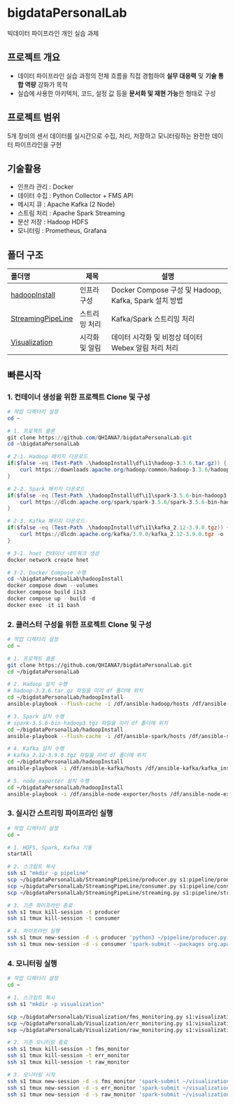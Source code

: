 # bigdataPersonalLab
빅데이터 파이프라인 개인 실습 과제

## 프로젝트 개요
* 데이터 파이프라인 실습 과정의 전체 흐름을 직접 경험하여 **실무 대응력** 및 **기술 통합 역량** 강화가 목적
* 실습에 사용한 아키텍처, 코드, 설정 값 등을 **문서화 및 재현 가능**한 형태로 구성

## 프로젝트 범위
5개 장비의 센서 데이터를 실시간으로 수집, 처리, 저장하고 모니터링하는 완전한 데이터 파이프라인을 구현

## 기술활용
* 인프라 관리 : Docker
* 데이터 수집 : Python Collector + FMS API
* 메시지 큐 : Apache Kafka (2 Node)
* 스트림 처리 : Apache Spark Streaming
* 분산 저장 : Hadoop HDFS
* 모니터링 : Prometheus, Grafana

## 폴더 구조

| 폴더명                                 | 제목               | 설명                                                  |
| :------------------------------------- | ------------------ | ----------------------------------------------------- |
| [hadoopInstall](hadoopInstall/)        | 인프라 구성   | Docker Compose 구성 및 Hadoop, Kafka, Spark 설치 방법 |
| [StreamingPipeLine](StreamingPipeLin/) | 스트리밍 처리  | Kafka/Spark 스트리밍 처리                         |
| [Visualization](Visualization/)        | 시각화 및 알림 | 데이터 시각화 및 비정상 데이터 Webex 알림 처리 처리                             |

## 빠른시작
### 1. 컨테이너 생성을 위한 프로젝트 Clone 및 구성
```powershell
# 작업 디렉터리 설정
cd ~

# 1. 프로젝트 클론
git clone https://github.com/QHIANA7/bigdataPersonalLab.git
cd ~\bigdataPersonalLab

# 2-1. Hadoop 패키지 다운로드
if($false -eq (Test-Path .\hadoopInstall\df\i1\hadoop-3.3.6.tar.gz)) {
    curl https://downloads.apache.org/hadoop/common/hadoop-3.3.6/hadoop-3.3.6.tar.gz -o ./hadoopInstall/df/i1/hadoop-3.3.6.tar.gz
}

# 2-2. Spark 패키지 다운로드
if($false -eq (Test-Path .\hadoopInstall\df\i1\spark-3.5.6-bin-hadoop3.tgz)) {
    curl https://dlcdn.apache.org/spark/spark-3.5.6/spark-3.5.6-bin-hadoop3.tgz -o ./hadoopInstall/df/i1/spark-3.5.6-bin-hadoop3.tgz
}

# 2-3. Kafka 패키지 다운로드
if($false -eq (Test-Path .\hadoopInstall\df\i1\kafka_2.12-3.9.0.tgz)) {
    curl https://dlcdn.apache.org/kafka/3.9.0/kafka_2.12-3.9.0.tgz -o ./hadoopInstall/df/i1/kafka_2.12-3.9.0.tgz
}

# 3-1. hnet 컨테이너 네트워크 생성
docker network create hnet

# 3-2. Docker Compose 수행
cd ~\bigdataPersonalLab\hadoopInstall
docker compose down --volumes
docker compose build i1s3
docker compose up --build -d
docker exec -it i1 bash
```

### 2. 클러스터 구성을 위한 프로젝트 Clone 및 구성
```bash
# 작업 디렉터리 설정
cd ~

# 1. 프로젝트 클론
git clone https://github.com/QHIANA7/bigdataPersonalLab.git
cd ~/bigdataPersonalLab

# 2. Hadoop 설치 수행
# hadoop-3.3.6.tar.gz 파일을 미리 df 폴더에 위치
cd ~/bigdataPersonalLab/hadoopInstall
ansible-playbook --flush-cache -i /df/ansible-hadoop/hosts /df/ansible-hadoop/hadoop_install.yml

# 3. Spark 설치 수행
# spark-3.5.6-bin-hadoop3.tgz 파일을 미리 df 폴더에 위치
cd ~/bigdataPersonalLab/hadoopInstall
ansible-playbook --flush-cache -i /df/ansible-spark/hosts /df/ansible-spark/spark_install.yml -e ansible_python_interpreter=/usr/bin/python3.12

# 4. Kafka 설치 수행
# kafka_2.12-3.9.0.tgz 파일을 미리 df 폴더에 위치
cd ~/bigdataPersonalLab/hadoopInstall
ansible-playbook -i /df/ansible-kafka/hosts /df/ansible-kafka/kafka_install.yml -e ansible_python_interpreter=/usr/bin/python3.12

# 5. node_exporter 설치 수행
cd ~/bigdataPersonalLab/hadoopInstall
ansible-playbook -i /df/ansible-node-exporter/hosts /df/ansible-node-exporter/node_exporter_install.yml
```

### 3. 실시간 스트리밍 파이프라인 실행
```bash
# 작업 디렉터리 설정
cd ~

# 1. HDFS, Spark, Kafka 기동
startAll

# 2. 스크립트 복사
ssh s1 "mkdir -p pipeline"
scp ~/bigdataPersonalLab/StreamingPipeLine/producer.py s1:pipeline/producer.py
scp ~/bigdataPersonalLab/StreamingPipeLine/consumer.py s1:pipeline/consumer.py
scp ~/bigdataPersonalLab/StreamingPipeLine/streaming.py s1:pipeline/streaming.py

# 3. 기존 파이프라인 종료
ssh s1 tmux kill-session -t producer
ssh s1 tmux kill-session -t consumer

# 4. 파이프라인 실행
ssh s1 tmux new-session -d -s producer 'python3 ~/pipeline/producer.py'
ssh s1 tmux new-session -d -s consumer 'spark-submit --packages org.apache.spark:spark-sql-kafka-0-10_2.12:3.5.6 --conf spark.metrics.conf=/usr/local/spark/conf/metrics.properties --conf spark.metrics.namespace=sparkstreaming --conf spark.ui.prometheus.enabled=true --conf spark.sql.streaming.metricsEnabled=true ~/pipeline/streaming.py'

```

### 4. 모니터링 실행
```bash
# 작업 디렉터리 설정
cd ~

# 1. 스크립트 복사
ssh s1 "mkdir -p visualization"

scp ~/bigdataPersonalLab/Visualization/fms_monitoring.py s1:visualization/fms_monitoring.py
scp ~/bigdataPersonalLab/Visualization/err_monitoring.py s1:visualization/err_monitoring.py
scp ~/bigdataPersonalLab/Visualization/raw_monitoring.py s1:visualization/raw_monitoring.py

# 2. 기존 모니터링 종료
ssh s1 tmux kill-session -t fms_monitor
ssh s1 tmux kill-session -t err_monitor
ssh s1 tmux kill-session -t raw_monitor

# 3. 모니터링 시작
ssh s1 tmux new-session -d -s fms_monitor 'spark-submit ~/visualization/fms_monitoring.py'
ssh s1 tmux new-session -d -s err_monitor 'spark-submit ~/visualization/err_monitoring.py'
ssh s1 tmux new-session -d -s raw_monitor 'spark-submit ~/visualization/raw_monitoring.py'
```